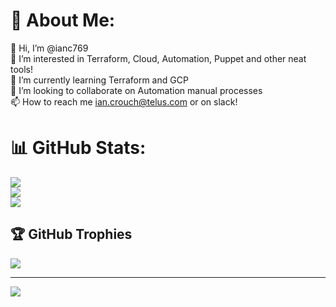 # 💫 About Me:
👋 Hi, I’m @ianc769<br>👀 I’m interested in Terraform, Cloud, Automation, Puppet and other neat tools!<br>🌱 I’m currently learning Terraform and GCP<br>💞️ I’m looking to collaborate on Automation manual processes<br>📫 How to reach me ian.crouch@telus.com or on slack!

# 📊 GitHub Stats:
![](https://github-readme-stats.vercel.app/api?username=ianc769&theme=dark&hide_border=false&include_all_commits=true&count_private=false)<br/>
![](https://nirzak-streak-stats.vercel.app/?user=ianc769&theme=dark&hide_border=false)<br/>
![](https://github-readme-stats.vercel.app/api/top-langs/?username=ianc769&theme=dark&hide_border=false&include_all_commits=true&count_private=false&layout=compact)

## 🏆 GitHub Trophies
![](https://github-profile-trophy.vercel.app/?username=ianc769&theme=radical&no-frame=false&no-bg=true&margin-w=4)

---
[![](https://visitcount.itsvg.in/api?id=ianc769&icon=0&color=0)](https://visitcount.itsvg.in)

<!-- Proudly created with GPRM ( https://gprm.itsvg.in ) -->
